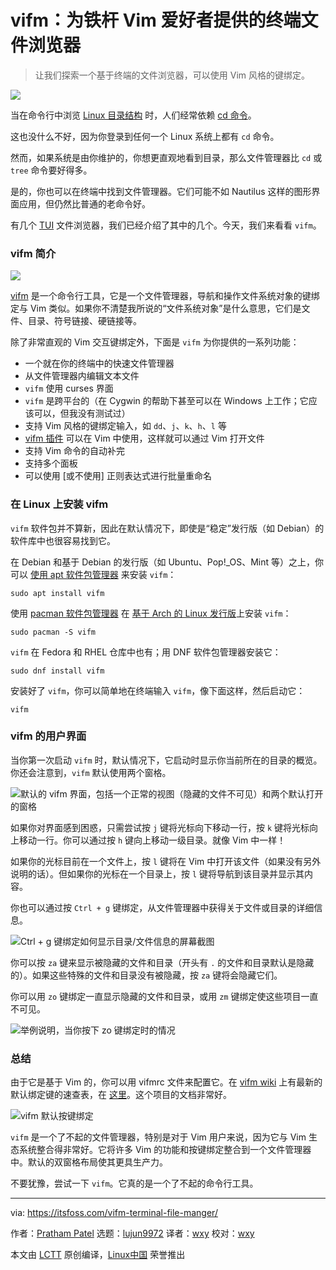 [#]: subject: "vifm: A Terminal File Browser for Hardcore Vim Lovers"
[#]: via: "https://itsfoss.com/vifm-terminal-file-manger/"
[#]: author: "Pratham Patel https://itsfoss.com/author/pratham/"
[#]: collector: "lujun9972"
[#]: translator: "wxy"
[#]: reviewer: "wxy"
[#]: publisher: "wxy"
[#]: url: "https://linux.cn/article-14001-1.html"

vifm：为铁杆 Vim 爱好者提供的终端文件浏览器
======

> 让我们探索一个基于终端的文件浏览器，可以使用 Vim 风格的键绑定。

![](https://img.linux.net.cn/data/attachment/album/202111/20/103256stau7uhetccj7uun.png)

当在命令行中浏览 [Linux 目录结构][1] 时，人们经常依赖 [cd 命令][2]。

这也没什么不好，因为你登录到任何一个 Linux 系统上都有 `cd` 命令。

然而，如果系统是由你维护的，你想更直观地看到目录，那么文件管理器比 `cd` 或 `tree` 命令要好得多。

是的，你也可以在终端中找到文件管理器。它们可能不如 Nautilus 这样的图形界面应用，但仍然比普通的老命令好。

有几个 [TUI][3] 文件浏览器，我们已经介绍了其中的几个。今天，我们来看看 `vifm`。

### vifm 简介

![][4]

[vifm][5] 是一个命令行工具，它是一个文件管理器，导航和操作文件系统对象的键绑定与 Vim 类似。如果你不清楚我所说的“文件系统对象”是什么意思，它们是文件、目录、符号链接、硬链接等。

除了非常直观的 Vim 交互键绑定外，下面是 `vifm` 为你提供的一系列功能：

  * 一个就在你的终端中的快速文件管理器
  * 从文件管理器内编辑文本文件
  * `vifm` 使用 curses 界面
  * `vifm` 是跨平台的（在 Cygwin 的帮助下甚至可以在 Windows 上工作；它应该可以，但我没有测试过）
  * 支持 Vim 风格的键绑定输入，如 `dd`、`j`、`k`、`h`、`l` 等
  * [vifm 插件][6] 可以在 Vim 中使用，这样就可以通过 Vim 打开文件
  * 支持 Vim 命令的自动补完
  * 支持多个面板
  * 可以使用 [或不使用] 正则表达式进行批量重命名

### 在 Linux 上安装 vifm

`vifm` 软件包并不算新，因此在默认情况下，即使是“稳定”发行版（如 Debian）的软件库中也很容易找到它。

在 Debian 和基于 Debian 的发行版（如 Ubuntu、Pop!_OS、Mint 等）之上，你可以 [使用 apt 软件包管理器][7] 来安装 `vifm`：

```
sudo apt install vifm
```

使用 [pacman 软件包管理器][8] 在 [基于 Arch 的 Linux 发行版][9]上安装 `vifm`：

```
sudo pacman -S vifm
```

`vifm` 在 Fedora 和 RHEL 仓库中也有；用 DNF 软件包管理器安装它：

```
sudo dnf install vifm
```

安装好了 `vifm`，你可以简单地在终端输入 `vifm`，像下面这样，然后启动它：

```
vifm
```

### vifm 的用户界面

当你第一次启动 `vifm` 时，默认情况下，它启动时显示你当前所在的目录的概览。你还会注意到，`vifm` 默认使用两个窗格。

![默认的 vifm 界面，包括一个正常的视图（隐藏的文件不可见）和两个默认打开的窗格][10]

如果你对界面感到困惑，只需尝试按 `j` 键将光标向下移动一行，按 `k` 键将光标向上移动一行。你可以通过按 `h` 键向上移动一级目录。就像 Vim 中一样！

如果你的光标目前在一个文件上，按 `l` 键将在 Vim 中打开该文件（如果没有另外说明的话）。但如果你的光标在一个目录上，按 `l` 键将导航到该目录并显示其内容。

你也可以通过按 `Ctrl + g` 键绑定，从文件管理器中获得关于文件或目录的详细信息。

![`Ctrl + g` 键绑定如何显示目录/文件信息的屏幕截图][11]

你可以按 `za` 键来显示被隐藏的文件和目录（开头有 `.` 的文件和目录默认是隐藏的）。如果这些特殊的文件和目录没有被隐藏，按 `za` 键将会隐藏它们。

你可以用 `zo` 键绑定一直显示隐藏的文件和目录，或用 `zm` 键绑定使这些项目一直不可见。

![举例说明，当你按下 `zo` 键绑定时的情况][12]

### 总结

由于它是基于 Vim 的，你可以用 vifmrc 文件来配置它。在 [vifm wiki][15] 上有最新的默认绑定键的速查表，在 [这里][16]。这个项目的文档非常好。

![vifm 默认按键绑定][17]

`vifm` 是一个了不起的文件管理器，特别是对于 Vim 用户来说，因为它与 Vim 生态系统整合得非常好。它将许多 Vim 的功能和按键绑定整合到一个文件管理器中。默认的双窗格布局使其更具生产力。

不要犹豫，尝试一下 `vifm`。它真的是一个了不起的命令行工具。

--------------------------------------------------------------------------------

via: https://itsfoss.com/vifm-terminal-file-manger/

作者：[Pratham Patel][a]
选题：[lujun9972][b]
译者：[wxy](https://github.com/wxy)
校对：[wxy](https://github.com/wxy)

本文由 [LCTT](https://github.com/LCTT/TranslateProject) 原创编译，[Linux中国](https://linux.cn/) 荣誉推出

[a]: https://itsfoss.com/author/pratham/
[b]: https://github.com/lujun9972
[1]: https://linuxhandbook.com/linux-directory-structure/
[2]: https://linuxhandbook.com/cd-command-examples/
[3]: https://itsfoss.com/gui-cli-tui/
[4]: https://i1.wp.com/itsfoss.com/wp-content/uploads/2021/11/vifm-screenshot.png?resize=800%2C309&ssl=1
[5]: https://github.com/vifm/vifm
[6]: https://github.com/vifm/vifm.vim
[7]: https://itsfoss.com/apt-command-guide/
[8]: https://itsfoss.com/pacman-command/
[9]: https://itsfoss.com/arch-based-linux-distros/
[10]: https://i1.wp.com/itsfoss.com/wp-content/uploads/2021/11/01_two_panes-1.webp?resize=800%2C600&ssl=1
[11]: https://i2.wp.com/itsfoss.com/wp-content/uploads/2021/11/02_ctrl_g_info.webp?resize=800%2C600&ssl=1
[12]: https://i1.wp.com/itsfoss.com/wp-content/uploads/2021/11/03_toggle_dotfile_visibility.webp?resize=800%2C600&ssl=1
[13]: https://itsfoss.com/nnn-file-browser-linux/
[14]: https://i1.wp.com/itsfoss.com/wp-content/uploads/2017/04/nnn-file-browser.jpg?fit=800%2C450&ssl=1
[15]: https://wiki.vifm.info/index.php/Main_Page
[16]: https://vifm.info/cheatsheets.shtml
[17]: https://i0.wp.com/itsfoss.com/wp-content/uploads/2021/11/vifm-key-binding-cheatsheet.webp?resize=800%2C561&ssl=1
